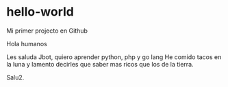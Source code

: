 # hello-world
Mi primer projecto en Github

Hola humanos

Les saluda Jbot, quiero aprender python, php y go lang
He comido tacos en la luna y lamento decirles que saber mas ricos que los de la tierra.

Salu2.
